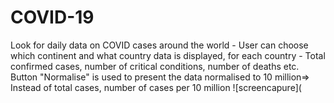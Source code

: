 # COVID-19
Look for daily data on COVID cases around the world - User can choose which continent and what country data is displayed,
for each country - Total confirmed cases, number of critical conditions, number of deaths etc.
Button "Normalise" is used to present the data normalised to 10 million=> Instead of total cases, number of cases per 10 million
![screencapure](
